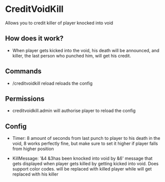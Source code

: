 # CreditVoidKill
Allows you to credit killer of player knocked into void

## How does it work?

* When player gets kicked into the void, his death will be announced, and killer, the last person who punched him, will get his credit.

## Commands

* /creditvoidkill reload
reloads the config

## Permissions

* creditvoidkill.admin
will authorise player to reload the config

## Config

* Timer: 8
amount of seconds from last punch to player to his death in the void, 8 works perfectly fine, but make sure to set it higher if player falls from higher position

* KillMessage: '&4<player1> &3has been knocked into void by &6<player2>'
message that gets displayed when player gets killed by getting kicked into void. Does support color codes. <player1> will be replaced with killed player while <player2> will get replaced with his killer
